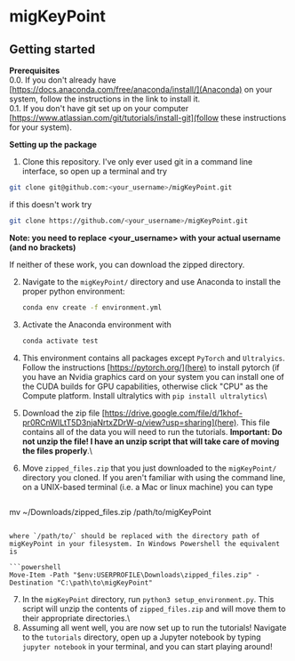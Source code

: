 # migKeyPoint

## Getting started
**Prerequisites**\
0.0. If you don't already have [https://docs.anaconda.com/free/anaconda/install/](Anaconda) on your system, follow the instructions in the link to install it.\
0.1. If you don't have git set up on your computer [https://www.atlassian.com/git/tutorials/install-git](follow these instructions for your system). 

**Setting up the package**
1. Clone this repository. I've only ever used git in a command line interface, so open up a terminal and try

```bash
git clone git@github.com:<your_username>/migKeyPoint.git
```

if this doesn't work try

```bash
git clone https://github.com/<your_username>/migKeyPoint.git
```

**Note: you need to replace <your_username> with your actual username (and no brackets)**

If neither of these work, you can download the zipped directory.

2. Navigate to the `migKeyPoint/` directory and use Anaconda to install the proper python environment:
   
   ```sh
   conda env create -f environment.yml
   ```
   
3. Activate the Anaconda environment with
   
   ```sh
   conda activate test
   ```
   
4. This environment contains all packages except `PyTorch` and `Ultralyics`. Follow the instructions [https://pytorch.org/](here) to install pytorch (if you have an Nvidia graphics card on your system you can install one of the CUDA builds for GPU capabilities, otherwise click "CPU" as the Compute platform. Install ultralytics with `pip install ultralytics`\
5. Download the zip file [https://drive.google.com/file/d/1khof-pr0RCnWILtT5D3njaNrtxZDrW-q/view?usp=sharing](here). This file contains all of the data you will need to run the tutorials. **Important: Do not unzip the file! I have an unzip script that will take care of moving the files properly**.\
6. Move `zipped_files.zip` that you just downloaded to the `migKeyPoint/` directory you cloned. If you aren't familiar with using the command line, on a UNIX-based terminal (i.e. a Mac or linux machine) you can type
   
   ```bash
  mv ~/Downloads/zipped_files.zip /path/to/migKeyPoint
  ```

where `/path/to/` should be replaced with the directory path of migKeyPoint in your filesystem. In Windows Powershell the equivalent is

```powershell
Move-Item -Path "$env:USERPROFILE\Downloads\zipped_files.zip" -Destination "C:\path\to\migKeyPoint"
```

7. In the `migKeyPoint` directory, run `python3 setup_environment.py`. This script will unzip the contents of `zipped_files.zip` and will move them to their appropriate directories.\
8. Assuming all went well, you are now set up to run the tutorials! Navigate to the `tutorials` directory, open up a Jupyter notebook by typing `jupyter notebook` in your terminal, and you can start playing around!

